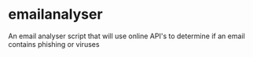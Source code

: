 # emailanalyser
 An email analyser script that will use online API's to determine if an email contains phishing or viruses
